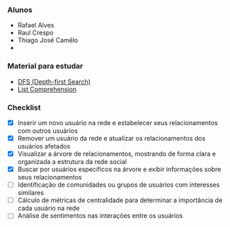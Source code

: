 ### Alunos
- Rafael Alves
- Raul Crespo
- Thiago José Camêlo
- 
### Material para estudar
- [DFS (Depth-first Search)](https://en.wikipedia.org/wiki/Depth-first_search)
- [List Comprehension](https://www.w3schools.com/python/python_lists_comprehension.asp)

### Checklist
- [x] Inserir um novo usuário na rede e estabelecer seus relacionamentos com outros usuários
- [x] Remover um usuário da rede e atualizar os relacionamentos dos usuários afetados
- [x] Visualizar a árvore de relacionamentos, mostrando de forma clara e organizada a estrutura da
rede social
- [x] Buscar por usuários específicos na árvore e exibir informações sobre seus relacionamentos
- [ ] Identificação de comunidades ou grupos de usuários com interesses similares
- [ ] Cálculo de métricas de centralidade para determinar a importância de cada usuário na rede
- [ ] Análise de sentimentos nas interações entre os usuários
